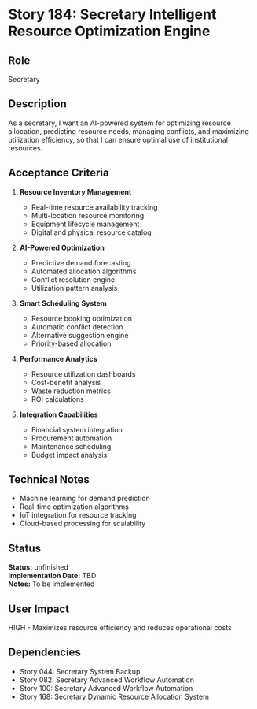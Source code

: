 # Story 184: Secretary Intelligent Resource Optimization Engine

## Role
Secretary

## Description
As a secretary, I want an AI-powered system for optimizing resource allocation, predicting resource needs, managing conflicts, and maximizing utilization efficiency, so that I can ensure optimal use of institutional resources.

## Acceptance Criteria
1. **Resource Inventory Management**
   - Real-time resource availability tracking
   - Multi-location resource monitoring
   - Equipment lifecycle management
   - Digital and physical resource catalog

2. **AI-Powered Optimization**
   - Predictive demand forecasting
   - Automated allocation algorithms
   - Conflict resolution engine
   - Utilization pattern analysis

3. **Smart Scheduling System**
   - Resource booking optimization
   - Automatic conflict detection
   - Alternative suggestion engine
   - Priority-based allocation

4. **Performance Analytics**
   - Resource utilization dashboards
   - Cost-benefit analysis
   - Waste reduction metrics
   - ROI calculations

5. **Integration Capabilities**
   - Financial system integration
   - Procurement automation
   - Maintenance scheduling
   - Budget impact analysis

## Technical Notes
- Machine learning for demand prediction
- Real-time optimization algorithms
- IoT integration for resource tracking
- Cloud-based processing for scalability


## Status
**Status:** unfinished  
**Implementation Date:** TBD  
**Notes:** To be implemented
## User Impact
HIGH - Maximizes resource efficiency and reduces operational costs

## Dependencies
- Story 044: Secretary System Backup
- Story 082: Secretary Advanced Workflow Automation
- Story 100: Secretary Advanced Workflow Automation
- Story 168: Secretary Dynamic Resource Allocation System